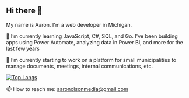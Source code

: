 ## Hi there 👋

My name is Aaron. I'm a web developer in Michigan.

🌱 I’m currently learning JavaScript, C#, SQL, and Go. I've been building apps using Power Automate, analyzing data in Power BI, and more for the last few years

🔭 I’m currently starting to work on a platform for small municipalities to manage documents, meetings, internal communications, etc.

[![Top Langs](https://github-readme-stats-taupe-omega-64.vercel.app/api/top-langs/?username=aolson28&layout=donut)](https://github.com/aolson28/github-readme-stats)

📫 How to reach me: aaronolsonmedia@gmail.com

<!--
**aolson28/aolson28** is a ✨ _special_ ✨ repository because its `README.md` (this file) appears on your GitHub profile.

Here are some ideas to get you started:

- 🔭 I’m currently working on ...
- 🌱 I’m currently learning ...
- 👯 I’m looking to collaborate on ...
- 🤔 I’m looking for help with ...
- 💬 Ask me about ...
- 📫 How to reach me: ...
- 😄 Pronouns: ...
- ⚡ Fun fact: ...
-->


<!--[![Aaron's GitHub stats](https://github-readme-stats-taupe-omega-64.vercel.app/api?username=aolson28)](https://github.com/aolson28/github-readme-stats)-->
